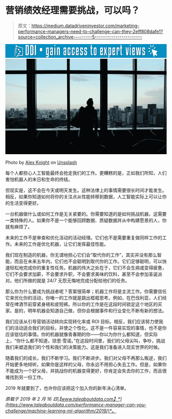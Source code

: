 # 营销绩效经理需要挑战，可以吗？

> 原文：<https://medium.datadriveninvestor.com/marketing-performance-managers-need-to-challenge-can-they-2eff808dafe1?source=collection_archive---------5----------------------->

[![](img/400ed1383ab7707f8056a1f0cbb0c3ed.png)](http://www.track.datadriveninvestor.com/1B9E)![](img/4f393e6785370c0b9adf17edd7c24d4b.png)

Photo by [Alex Knight](https://unsplash.com/@agkdesign?utm_source=medium&utm_medium=referral) on [Unsplash](https://unsplash.com?utm_source=medium&utm_medium=referral)

每个人都担心人工智能最终会抢走我们的工作。更糟糕的是，正如我们所知，人们害怕机器人的末日和生命的终结。

但现实是，这不会在今天或明天发生。这种法律上的事情需要很长时间才能发生。相反，如果你知道如何将你的关注点从性能转移到数据，人工智能实际上可以让你的生活变得更好。

一台机器做什么或如何工作是无关紧要的。你需要知道的是如何挑战机器，这需要一类特殊的人。如果你不是一个能够回顾数据、质疑数据并从中构建愿景的人，你就有麻烦了。

未来的工作不是审查和优化活动的活动经理。它们也不是需要重复做同样工作的工作。未来的工作是优化机器，让它们发挥最佳性能。

我们现在制造的机器，你无谓地担心它们会“取代你的工作”，其实并没有那么智能，而且在未来五年内，它们也不会聪明到取代你的工作。它们足够聪明，可以快速轻松地完成你的重复性任务。机器的伟大之处在于，它们不会生病或变得疲惫，它们不会要求加薪，不会要求升职，不会要求美味的饮料，甚至不会参加圣诞派对。他们所做的就是 24/7 无怨无悔地完成分配给他们的任务。

那么你为什么要成为挑战者呢？答案很简单；机器工作将是主流工作。你需要信任它来优化你的活动，你唯一的工作就是跳出框框思考。例如，在巴伐利亚，人们经常在啤酒节前穿紧身褡和皮短裤。所以你的工作是在这段时间锁定这个地区的买家。是的，明年机器会知道自己做，但你会根据事件和行业变化不断有新的想法。

我们应该从引导营销活动转向实现转化率或 ROI 目标。相反，我们应该努力使我们的活动适合我们的目标，并使之个性化。这不是一件容易实现的事情，也不是你应该低估的事情。你的机器就像青春期的你——你以为你什么都知道，但实际上，“你什么都不知道，琼恩·雪诺。”在这段时间里，我们的父母尖叫，争吵，挑战我们来塑造我们的个性和我们的决策能力。这是我们准备进入现实世界的时候。

随着我们的成长，我们不断学习。我们不断进步。我们对父母不再那么叛逆，我们开始更多地倾听。如果你是这样的父母，你永远不用担心失去工作。但是，如果你不能成为一个好父母，并挑战你的机器变得更好，你肯定会失去你的工作，而且很难找到另一份工作。

2019 年就要到了，也许你应该把这个加入你的新年决心清单。

*原载于 2019 年 2 月 16 日*[*【www.taleaboutdata.com】*](https://www.taleaboutdata.com/performance-manager-can-you-challenge/machine-learning-ml-algorithm/2019/)*。*